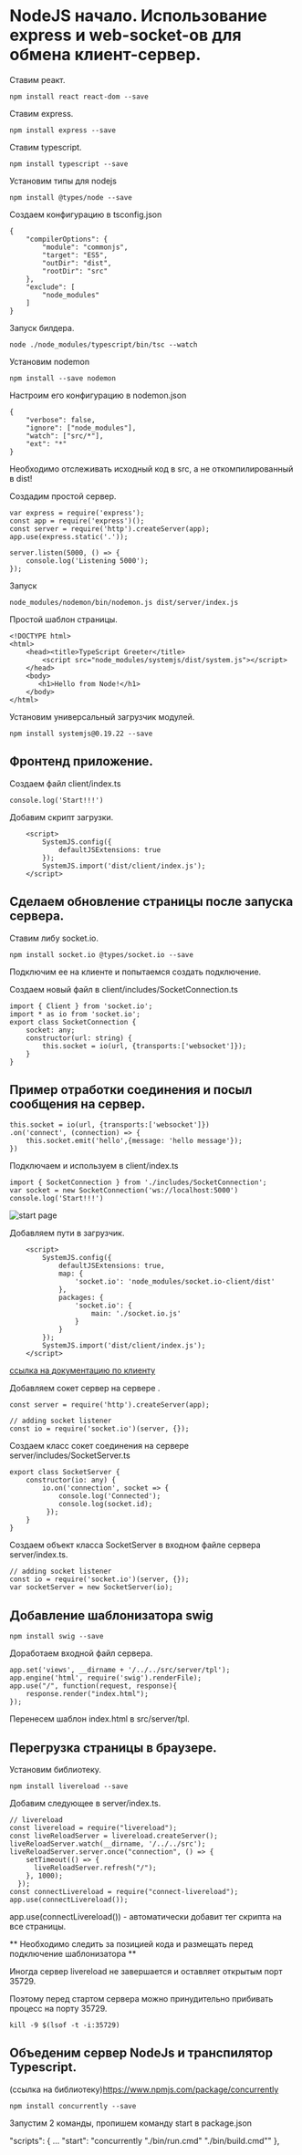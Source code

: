 # NodeJS начало. Использование express и web-socket-ов для обмена клиент-сервер.
       
Ставим реакт.
    
    npm install react react-dom --save

Ставим express.

    npm install express --save

Ставим typescript.

    npm install typescript --save

Установим типы для nodejs 

    npm install @types/node --save


Создаем конфигурацию в tsconfig.json

    {
        "compilerOptions": {
            "module": "commonjs",
            "target": "ES5",
            "outDir": "dist",
            "rootDir": "src"
        },
        "exclude": [
            "node_modules"
        ]
    }

Запуск билдера.

    node ./node_modules/typescript/bin/tsc --watch

Установим nodemon 

    npm install --save nodemon

Настроим его конфигурацию в nodemon.json

    {
        "verbose": false,
        "ignore": ["node_modules"],
        "watch": ["src/*"],
        "ext": "*"
    }

Необходимо отслеживать исходный код в src, а не откомпилированный в dist!

Создадим простой сервер.

    var express = require('express');
    const app = require('express')();
    const server = require('http').createServer(app);
    app.use(express.static('.'));

    server.listen(5000, () => {
        console.log('Listening 5000');
    });

Запуск

    node_modules/nodemon/bin/nodemon.js dist/server/index.js

Простой шаблон страницы.

    <!DOCTYPE html>
    <html>
        <head><title>TypeScript Greeter</title>
            <script src="node_modules/systemjs/dist/system.js"></script>
        </head>
        <body>
           <h1>Hello from Node!</h1>
        </body>
    </html>

Установим универсальный загрузчик модулей.

    npm install systemjs@0.19.22 --save

## Фронтенд приложение.

Создаем файл client/index.ts

    console.log('Start!!!')

Добавим скрипт загрузки.

        <script>
            SystemJS.config({
                defaultJSExtensions: true
            });
            SystemJS.import('dist/client/index.js');        
        </script>


## Сделаем обновление страницы после запуска сервера.

Ставим либу socket.io.

    npm install socket.io @types/socket.io --save

Подключим ее на клиенте и попытаемся создать подключение.

Создаем новый файл в client/includes/SocketConnection.ts

    import { Client } from 'socket.io';
    import * as io from 'socket.io';
    export class SocketConnection {
        socket: any; 
        constructor(url: string) {
            this.socket = io(url, {transports:['websocket']});
        }
    }

## Пример отработки соединения и посыл сообщения на сервер.


    this.socket = io(url, {transports:['websocket']})
    .on('connect', (connection) => {
        this.socket.emit('hello',{message: 'hello message'});
    })
        


Подключаем и используем в client/index.ts

    import { SocketConnection } from './includes/SocketConnection';
    var socket = new SocketConnection('ws://localhost:5000')
    console.log('Start!!!')

![start page]({path-to-subject}/images/2.png)

Добавляем пути в загрузчик.

        <script>
            SystemJS.config({
                defaultJSExtensions: true,
                map: {
                    'socket.io': 'node_modules/socket.io-client/dist'
                },
                packages: {
                    'socket.io': {
                        main: './socket.io.js'
                    }
                }
            });
            SystemJS.import('dist/client/index.js');        
        </script>

[ссылка на документацию по клиенту](https://socket.io/docs/client-api/)


Добавляем сокет сервер на сервере .

    const server = require('http').createServer(app);

    // adding socket listener
    const io = require('socket.io')(server, {});

Создаем класс сокет соединения на сервере server/includes/SocketServer.ts

    export class SocketServer {
        constructor(io: any) {
            io.on('connection', socket => { 
                console.log('Connected');
                console.log(socket.id);
             });
        }
    }

Создаем объект класса SocketServer в входном файле сервера server/index.ts.

    // adding socket listener
    const io = require('socket.io')(server, {});
    var socketServer = new SocketServer(io);

## Добавление шаблонизатора swig

    npm install swig --save

Доработаем входной файл сервера.

    app.set('views', __dirname + '/../../src/server/tpl');
    app.engine('html', require('swig').renderFile);
    app.use("/", function(request, response){
        response.render("index.html");  
    });

Перенесем шаблон index.html в src/server/tpl.

## Перегрузка страницы в браузере.

Установим библиотеку.

    npm install livereload --save

Добавим следующее в  server/index.ts.

    // livereload  
    const livereload = require("livereload");
    const liveReloadServer = livereload.createServer();
    liveReloadServer.watch(__dirname, '/../../src');   
    liveReloadServer.server.once("connection", () => {
        setTimeout(() => {
          liveReloadServer.refresh("/");
        }, 1000);
      });    
    const connectLivereload = require("connect-livereload");
    app.use(connectLivereload());  

app.use(connectLivereload()) - автоматически добавит тег скрипта на все страницы.

** Необходимо следить за позицией кода и размещать перед подключение шаблонизатора **

Иногда сервер livereload не завершается и оставляет открытым порт 35729.

Поэтому перед стартом сервера можно принудительно прибивать процесс на порту 35729.

    kill -9 $(lsof -t -i:35729)

## Объеденим сервер NodeJs и транспилятор Typescript.

(ссылка на библиотеку)https://www.npmjs.com/package/concurrently

    npm install concurrently --save

Запустим 2 команды, пропишем команду start в package.json


  "scripts": {
    ...
    "start": "concurrently \"./bin/run.cmd\" \"./bin/build.cmd\""
  },


